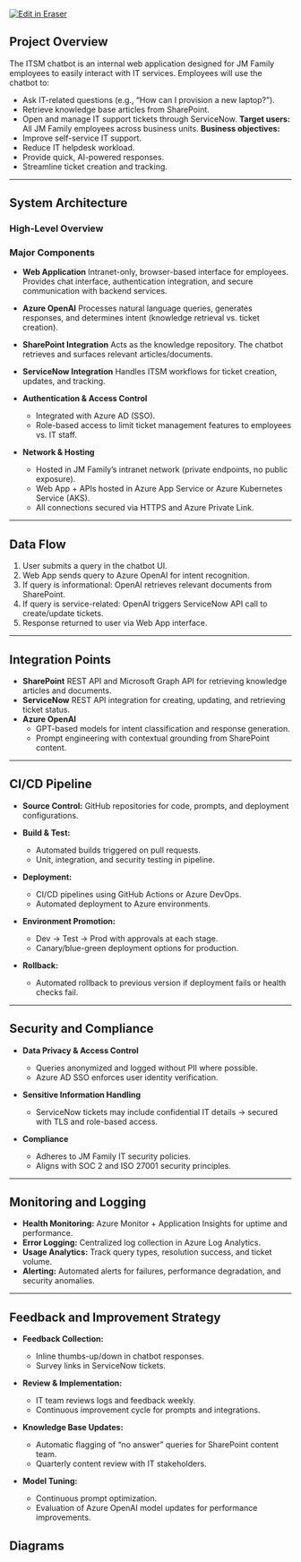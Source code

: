 <p><a target="_blank" href="https://qa.eraser.io/workspace/U6qrP7yQzILR0goll9SA" id="edit-in-eraser-github-link"><img alt="Edit in Eraser" src="https://firebasestorage.googleapis.com/v0/b/second-petal-295822.appspot.com/o/images%2Fgithub%2FOpen%20in%20Eraser.svg?alt=media&amp;token=968381c8-a7e7-472a-8ed6-4a6626da5501"></a></p>

## Project Overview
The ITSM chatbot is an internal web application designed for JM Family employees to easily interact with IT services. Employees will use the chatbot to:

- Ask IT-related questions (e.g., “How can I provision a new laptop?”).
- Retrieve knowledge base articles from SharePoint.
- Open and manage IT support tickets through ServiceNow.
**Target users:** All JM Family employees across business units.
**Business objectives:**
- Improve self-service IT support.
- Reduce IT helpdesk workload.
- Provide quick, AI-powered responses.
- Streamline ticket creation and tracking.
---

## System Architecture
### High-Level Overview
### Major Components
- **Web Application**
 Intranet-only, browser-based interface for employees. Provides chat interface, authentication integration, and secure communication with backend services.
- **Azure OpenAI**
 Processes natural language queries, generates responses, and determines intent (knowledge retrieval vs. ticket creation).
- **SharePoint Integration**
 Acts as the knowledge repository. The chatbot retrieves and surfaces relevant articles/documents.
- **ServiceNow Integration**
 Handles ITSM workflows for ticket creation, updates, and tracking.
- **Authentication & Access Control**
    - Integrated with Azure AD (SSO).
    - Role-based access to limit ticket management features to employees vs. IT staff.

- **Network & Hosting**
    - Hosted in JM Family’s intranet network (private endpoints, no public exposure).
    - Web App + APIs hosted in Azure App Service or Azure Kubernetes Service (AKS).
    - All connections secured via HTTPS and Azure Private Link.

---

## Data Flow
1. User submits a query in the chatbot UI.
2. Web App sends query to Azure OpenAI for intent recognition.
3. If query is informational: OpenAI retrieves relevant documents from SharePoint.
4. If query is service-related: OpenAI triggers ServiceNow API call to create/update tickets.
5. Response returned to user via Web App interface.
---

## Integration Points
- **SharePoint**
 REST API and Microsoft Graph API for retrieving knowledge articles and documents.
- **ServiceNow**
 REST API integration for creating, updating, and retrieving ticket status.
- **Azure OpenAI**
    - GPT-based models for intent classification and response generation.
    - Prompt engineering with contextual grounding from SharePoint content.

---

## CI/CD Pipeline
- **Source Control:** GitHub repositories for code, prompts, and deployment configurations.
- **Build & Test:**
    - Automated builds triggered on pull requests.
    - Unit, integration, and security testing in pipeline.

- **Deployment:**
    - CI/CD pipelines using GitHub Actions or Azure DevOps.
    - Automated deployment to Azure environments.

- **Environment Promotion:**
    - Dev → Test → Prod with approvals at each stage.
    - Canary/blue-green deployment options for production.

- **Rollback:**
    - Automated rollback to previous version if deployment fails or health checks fail.

---

## Security and Compliance
- **Data Privacy & Access Control**
    - Queries anonymized and logged without PII where possible.
    - Azure AD SSO enforces user identity verification.

- **Sensitive Information Handling**
    - ServiceNow tickets may include confidential IT details → secured with TLS and role-based access.

- **Compliance**
    - Adheres to JM Family IT security policies.
    - Aligns with SOC 2 and ISO 27001 security principles.

---

## Monitoring and Logging
- **Health Monitoring:** Azure Monitor + Application Insights for uptime and performance.
- **Error Logging:** Centralized log collection in Azure Log Analytics.
- **Usage Analytics:** Track query types, resolution success, and ticket volume.
- **Alerting:** Automated alerts for failures, performance degradation, and security anomalies.
---

## Feedback and Improvement Strategy
- **Feedback Collection:**
    - Inline thumbs-up/down in chatbot responses.
    - Survey links in ServiceNow tickets.

- **Review & Implementation:**
    - IT team reviews logs and feedback weekly.
    - Continuous improvement cycle for prompts and integrations.

- **Knowledge Base Updates:**
    - Automatic flagging of “no answer” queries for SharePoint content team.
    - Quarterly content review with IT stakeholders.

- **Model Tuning:**
    - Continuous prompt optimization.
    - Evaluation of Azure OpenAI model updates for performance improvements.




<!-- eraser-additional-content -->
## Diagrams
<!-- eraser-additional-files -->
<a href="/itsm-chatbot-architecture-design-doc-example-ITSM Chatbot Data Flow-1.eraserdiagram" data-element-id="BsgFzLXbbJ45iQojofgkb"><img src="/.eraser/U6qrP7yQzILR0goll9SA___SOIiXh9tGmdtfE1u0fwNIY8EzVm1___---diagram----eddbc1c48f0122fd3652b105d23d9769-ITSM-Chatbot-Data-Flow.png" alt="" data-element-id="BsgFzLXbbJ45iQojofgkb" /></a>
<a href="/itsm-chatbot-architecture-design-doc-example-JM Family ITSM Chatbot - High-Level System Architecture-2.eraserdiagram" data-element-id="FGwbgQekWVwsirTuNNgaB"><img src="/.eraser/U6qrP7yQzILR0goll9SA___SOIiXh9tGmdtfE1u0fwNIY8EzVm1___---diagram----05209a5d97d96383ecf090c7596f6a22-JM-Family-ITSM-Chatbot---High-Level-System-Architecture.png" alt="" data-element-id="FGwbgQekWVwsirTuNNgaB" /></a>
<a href="/itsm-chatbot-architecture-design-doc-example-ITSM Chatbot Feedback & Improvement Cycle-3.eraserdiagram" data-element-id="VhW6MshKqHK0MTqvotgQP"><img src="/.eraser/U6qrP7yQzILR0goll9SA___SOIiXh9tGmdtfE1u0fwNIY8EzVm1___---diagram----f990c7521d03bfdf6df6a08778f1fe2f-ITSM-Chatbot-Feedback---Improvement-Cycle.png" alt="" data-element-id="VhW6MshKqHK0MTqvotgQP" /></a>
<a href="/itsm-chatbot-architecture-design-doc-example-sequence-diagram-4.eraserdiagram" data-element-id="Y9fydr3swzLUr73Syp1IS"><img src="/.eraser/U6qrP7yQzILR0goll9SA___SOIiXh9tGmdtfE1u0fwNIY8EzVm1___---diagram----7fe58ff3119ec15994d2bf2e71fb964d.png" alt="" data-element-id="Y9fydr3swzLUr73Syp1IS" /></a>
<a href="/itsm-chatbot-architecture-design-doc-example-ITSM Chatbot CI/CD Pipeline-5.eraserdiagram" data-element-id="zzzexrtS1QVjn2YD2iybu"><img src="/.eraser/U6qrP7yQzILR0goll9SA___SOIiXh9tGmdtfE1u0fwNIY8EzVm1___---diagram----4302455b9b656d25d95744c1ca6f4e35-ITSM-Chatbot-CI-CD-Pipeline.png" alt="" data-element-id="zzzexrtS1QVjn2YD2iybu" /></a>
<a href="/itsm-chatbot-architecture-design-doc-example-cloud-architecture-6.eraserdiagram" data-element-id="3kHWdUU3tGPwRv7zOyilk"><img src="/.eraser/U6qrP7yQzILR0goll9SA___SOIiXh9tGmdtfE1u0fwNIY8EzVm1___---diagram----69c93f1de22e96a893bcf08b13bd14b1.png" alt="" data-element-id="3kHWdUU3tGPwRv7zOyilk" /></a>
<!-- end-eraser-additional-files -->
<!-- end-eraser-additional-content -->
<!--- Eraser file: https://qa.eraser.io/workspace/U6qrP7yQzILR0goll9SA --->
